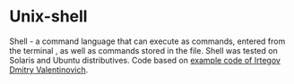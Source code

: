 # Unix-shell
Shell - a command language that can execute as commands, entered from the terminal , as well as commands stored in the file. Shell was tested on Solaris and Ubuntu distributives. Code based on [example code of Irtegov Dmitry Valentinovich](http://ccfit.nsu.ru/~deviv/courses/unix/unix/ng47b45.html).
